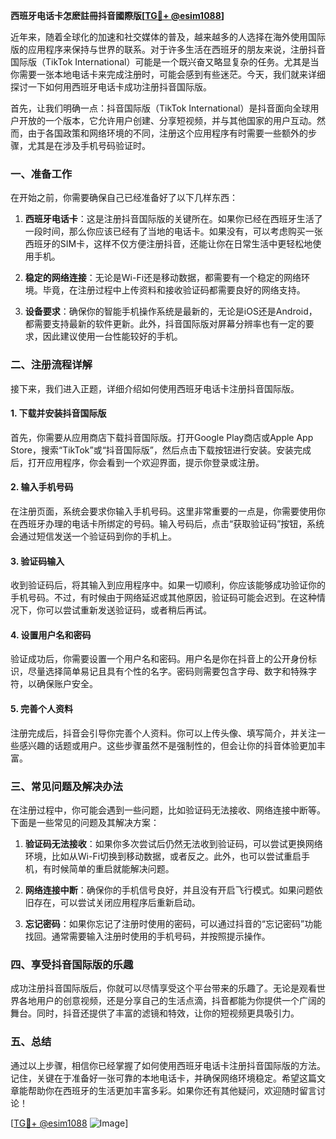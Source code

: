 **西班牙电话卡怎麽註冊抖音國際版[[TG💪+ @esim1088](https://t.me/s/esim1088)]**

近年来，随着全球化的加速和社交媒体的普及，越来越多的人选择在海外使用国际版的应用程序来保持与世界的联系。对于许多生活在西班牙的朋友来说，注册抖音国际版（TikTok International）可能是一个既兴奋又略显复杂的任务。尤其是当你需要一张本地电话卡来完成注册时，可能会感到有些迷茫。今天，我们就来详细探讨一下如何用西班牙电话卡成功注册抖音国际版。

首先，让我们明确一点：抖音国际版（TikTok International）是抖音面向全球用户开放的一个版本，它允许用户创建、分享短视频，并与其他国家的用户互动。然而，由于各国政策和网络环境的不同，注册这个应用程序有时需要一些额外的步骤，尤其是在涉及手机号码验证时。

### 一、准备工作

在开始之前，你需要确保自己已经准备好了以下几样东西：

1. **西班牙电话卡**：这是注册抖音国际版的关键所在。如果你已经在西班牙生活了一段时间，那么你应该已经有了当地的电话卡。如果没有，可以考虑购买一张西班牙的SIM卡，这样不仅方便注册抖音，还能让你在日常生活中更轻松地使用手机。

2. **稳定的网络连接**：无论是Wi-Fi还是移动数据，都需要有一个稳定的网络环境。毕竟，在注册过程中上传资料和接收验证码都需要良好的网络支持。

3. **设备要求**：确保你的智能手机操作系统是最新的，无论是iOS还是Android，都需要支持最新的软件更新。此外，抖音国际版对屏幕分辨率也有一定的要求，因此建议使用一台性能较好的手机。

### 二、注册流程详解

接下来，我们进入正题，详细介绍如何使用西班牙电话卡注册抖音国际版。

#### 1. 下载并安装抖音国际版

首先，你需要从应用商店下载抖音国际版。打开Google Play商店或Apple App Store，搜索“TikTok”或“抖音国际版”，然后点击下载按钮进行安装。安装完成后，打开应用程序，你会看到一个欢迎界面，提示你登录或注册。

#### 2. 输入手机号码

在注册页面，系统会要求你输入手机号码。这里非常重要的一点是，你需要使用你在西班牙办理的电话卡所绑定的号码。输入号码后，点击“获取验证码”按钮，系统会通过短信发送一个验证码到你的手机上。

#### 3. 验证码输入

收到验证码后，将其输入到应用程序中。如果一切顺利，你应该能够成功验证你的手机号码。不过，有时候由于网络延迟或其他原因，验证码可能会迟到。在这种情况下，你可以尝试重新发送验证码，或者稍后再试。

#### 4. 设置用户名和密码

验证成功后，你需要设置一个用户名和密码。用户名是你在抖音上的公开身份标识，尽量选择简单易记且具有个性的名字。密码则需要包含字母、数字和特殊字符，以确保账户安全。

#### 5. 完善个人资料

注册完成后，抖音会引导你完善个人资料。你可以上传头像、填写简介，并关注一些感兴趣的话题或用户。这些步骤虽然不是强制性的，但会让你的抖音体验更加丰富。

### 三、常见问题及解决办法

在注册过程中，你可能会遇到一些问题，比如验证码无法接收、网络连接中断等。下面是一些常见的问题及其解决方案：

1. **验证码无法接收**：如果你多次尝试后仍然无法收到验证码，可以尝试更换网络环境，比如从Wi-Fi切换到移动数据，或者反之。此外，也可以尝试重启手机，有时候简单的重启就能解决问题。

2. **网络连接中断**：确保你的手机信号良好，并且没有开启飞行模式。如果问题依旧存在，可以尝试关闭应用程序后重新启动。

3. **忘记密码**：如果你忘记了注册时使用的密码，可以通过抖音的“忘记密码”功能找回。通常需要输入注册时使用的手机号码，并按照提示操作。

### 四、享受抖音国际版的乐趣

成功注册抖音国际版后，你就可以尽情享受这个平台带来的乐趣了。无论是观看世界各地用户的创意视频，还是分享自己的生活点滴，抖音都能为你提供一个广阔的舞台。同时，抖音还提供了丰富的滤镜和特效，让你的短视频更具吸引力。

### 五、总结

通过以上步骤，相信你已经掌握了如何使用西班牙电话卡注册抖音国际版的方法。记住，关键在于准备好一张可靠的本地电话卡，并确保网络环境稳定。希望这篇文章能帮助你在西班牙的生活更加丰富多彩。如果你还有其他疑问，欢迎随时留言讨论！

[[TG💪+ @esim1088](https://t.me/s/esim1088) ![Image](https://i.postimg.cc/4NQfJmqS/Snipaste-2025-05-13-00-14-12.png)]